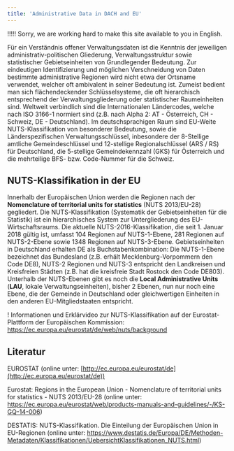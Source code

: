 ```yaml
---
title: 'Administrative Data in DACH and EU'
---
```

!!!!! Sorry, we are working hard to make this site available to you in English.


Für ein Verständnis offener Verwaltungsdaten ist die Kenntnis der jeweiligen administrativ-politischen Gliederung, Verwaltungsstruktur sowie statistischer Gebietseinheiten von Grundlegender Bedeutung. Zur eindeutigen Identifizierung und möglichen Verschneidung von Daten bestimmte administrative Regionen wird nicht etwa der Ortsname verwendet, welcher oft ambivalent in seiner Bedeutung ist. Zumeist bedient man sich flächendeckender Schlüsselsysteme, die oft hierarchisch entsprechend der Verwaltungsgliederung oder statistischer Raumeinheiten sind. Weltweit verbindlich sind die Internationalen Ländercodes, welche nach ISO 3166-1 normiert sind (z.B. nach Alpha 2: AT - Österreich, CH - Schweiz, DE - Deutschland). Im deutschsprachigen Raum sind EU-Weite NUTS-Klassifikation von besonderer Bedeutung, sowie die Länderspezifischen Verwaltungsschlüssel, inbesondere der 8-Stellige amtliche Gemeindeschlüssel und 12-stellige Regionalschlüssel (ARS / RS) für Deutschland, die 5-stellige Gemeindekennzahl (GKS) für Österreich und die mehrteilige BFS- bzw. Code-Nummer für die Schweiz.

<!--- Verwaltungsstruktur
- Einheitliche Schlüssel
- OSM-ID, Gemeindeschlüssel, Regionalschlüssel

politische-adminsitrative Gliederung

#ISO/ICC Code

Internationaler Ländercode (ISO 3166-1-alpha-2 code)

AT Österreich
CH Schweiz
DE Deutschland
FR Frankreich
IT Italien
LI Fürstentum Liechtenstein
-->

## NUTS-Klassifikation in der EU
Innerhalb der Europäischen Union werden die Regionen nach der **Nomenclature of territorial units for statistics** (NUTS 2013/EU-28) gegliedert. Die NUTS-Klassifikation (Systematik der Gebietseinheiten für die Statistik) ist ein hierarchisches System zur Untergliederung des EU-Wirtschaftsraums. Die aktuelle NUTS-2016-Klassifikation, die seit 1. Januar 2018 gültig ist, umfasst 104 Regionen auf NUTS-1-Ebene, 281 Regionen auf NUTS-2-Ebene sowie 1348 Regionen auf NUTS-3-Ebene. Gebietseinheiten in Deutschland erhalten DE als Buchstabenkombination: Die NUTS-1-Ebene bezeichnet das Bundesland (z.B. erhält Mecklenburg-Vorpommern den Code DE8), NUTS-2 Regionen und NUTS-3 entspricht den Landkreisen und Kreisfreien Städten  (z.B. hat die kreisfreie Stadt Rostock den Code DE803). Unterhalb der NUTS-Ebenen gibt es noch die **Local Administrative Units** (**LAU**, lokale Verwaltungseinheiten), bisher 2 Ebenen, nun nur noch eine Ebene, die der Gemeinde in Deutschland oder gleichwertigen Einheiten in den anderen EU-Mitgliedstaaten entspricht.

! Informationen und Erklärvideo zur NUTS-Klassifikation auf der Eurostat-Plattform der Europäischen Kommission: https://ec.europa.eu/eurostat/de/web/nuts/background

## Literatur

EUROSTAT (online unter: [http://ec.europa.eu/eurostat/de](http://ec.europa.eu/eurostat/de))

Eurostat: Regions in the European Union - Nomenclature of territorial units for statistics - NUTS 2013/EU-28
(online unter: https://ec.europa.eu/eurostat/web/products-manuals-and-guidelines/-/KS-GQ-14-006)

DESTATIS: NUTS-Klassifikation. Die Einteilung der Europäischen Union in EU-Regionen 
(online unter: https://www.destatis.de/Europa/DE/Methoden-Metadaten/Klassifikationen/UebersichtKlassifikationen_NUTS.html)
